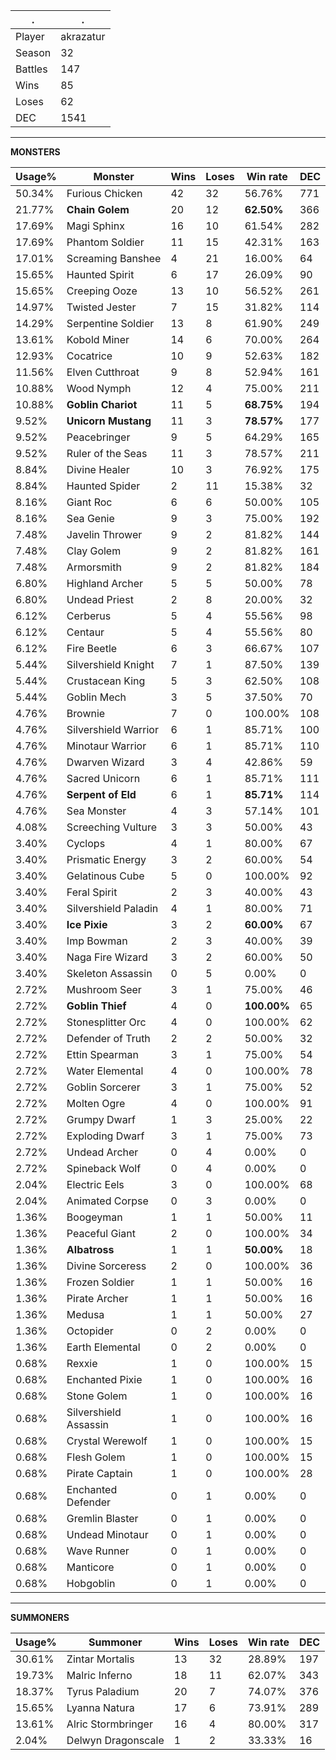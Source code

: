 .|.
|-|-
Player|akrazatur
Season|32
Battles|147
Wins|85
Loses|62
DEC|1541

---
**MONSTERS**

Usage%|Monster|Wins|Loses|Win rate|DEC|
-|-|-|-|-|-|
50.34%|Furious Chicken|42|32|56.76%|771|
21.77%|**Chain Golem**|20|12|**62.50%**|366|
17.69%|Magi Sphinx|16|10|61.54%|282|
17.69%|Phantom Soldier|11|15|42.31%|163|
17.01%|Screaming Banshee|4|21|16.00%|64|
15.65%|Haunted Spirit|6|17|26.09%|90|
15.65%|Creeping Ooze|13|10|56.52%|261|
14.97%|Twisted Jester|7|15|31.82%|114|
14.29%|Serpentine Soldier|13|8|61.90%|249|
13.61%|Kobold Miner|14|6|70.00%|264|
12.93%|Cocatrice|10|9|52.63%|182|
11.56%|Elven Cutthroat|9|8|52.94%|161|
10.88%|Wood Nymph|12|4|75.00%|211|
10.88%|**Goblin Chariot**|11|5|**68.75%**|194|
9.52%|**Unicorn Mustang**|11|3|**78.57%**|177|
9.52%|Peacebringer|9|5|64.29%|165|
9.52%|Ruler of the Seas|11|3|78.57%|211|
8.84%|Divine Healer|10|3|76.92%|175|
8.84%|Haunted Spider|2|11|15.38%|32|
8.16%|Giant Roc|6|6|50.00%|105|
8.16%|Sea Genie|9|3|75.00%|192|
7.48%|Javelin Thrower|9|2|81.82%|144|
7.48%|Clay Golem|9|2|81.82%|161|
7.48%|Armorsmith|9|2|81.82%|184|
6.80%|Highland Archer|5|5|50.00%|78|
6.80%|Undead Priest|2|8|20.00%|32|
6.12%|Cerberus|5|4|55.56%|98|
6.12%|Centaur|5|4|55.56%|80|
6.12%|Fire Beetle|6|3|66.67%|107|
5.44%|Silvershield Knight|7|1|87.50%|139|
5.44%|Crustacean King|5|3|62.50%|108|
5.44%|Goblin Mech|3|5|37.50%|70|
4.76%|Brownie|7|0|100.00%|108|
4.76%|Silvershield Warrior|6|1|85.71%|100|
4.76%|Minotaur Warrior|6|1|85.71%|110|
4.76%|Dwarven Wizard|3|4|42.86%|59|
4.76%|Sacred Unicorn|6|1|85.71%|111|
4.76%|**Serpent of Eld**|6|1|**85.71%**|114|
4.76%|Sea Monster|4|3|57.14%|101|
4.08%|Screeching Vulture|3|3|50.00%|43|
3.40%|Cyclops|4|1|80.00%|67|
3.40%|Prismatic Energy|3|2|60.00%|54|
3.40%|Gelatinous Cube|5|0|100.00%|92|
3.40%|Feral Spirit|2|3|40.00%|43|
3.40%|Silvershield Paladin|4|1|80.00%|71|
3.40%|**Ice Pixie**|3|2|**60.00%**|67|
3.40%|Imp Bowman|2|3|40.00%|39|
3.40%|Naga Fire Wizard|3|2|60.00%|50|
3.40%|Skeleton Assassin|0|5|0.00%|0|
2.72%|Mushroom Seer|3|1|75.00%|46|
2.72%|**Goblin Thief**|4|0|**100.00%**|65|
2.72%|Stonesplitter Orc|4|0|100.00%|62|
2.72%|Defender of Truth|2|2|50.00%|32|
2.72%|Ettin Spearman|3|1|75.00%|54|
2.72%|Water Elemental|4|0|100.00%|78|
2.72%|Goblin Sorcerer|3|1|75.00%|52|
2.72%|Molten Ogre|4|0|100.00%|91|
2.72%|Grumpy Dwarf|1|3|25.00%|22|
2.72%|Exploding Dwarf|3|1|75.00%|73|
2.72%|Undead Archer|0|4|0.00%|0|
2.72%|Spineback Wolf|0|4|0.00%|0|
2.04%|Electric Eels|3|0|100.00%|68|
2.04%|Animated Corpse|0|3|0.00%|0|
1.36%|Boogeyman|1|1|50.00%|11|
1.36%|Peaceful Giant|2|0|100.00%|34|
1.36%|**Albatross**|1|1|**50.00%**|18|
1.36%|Divine Sorceress|2|0|100.00%|36|
1.36%|Frozen Soldier|1|1|50.00%|16|
1.36%|Pirate Archer|1|1|50.00%|16|
1.36%|Medusa|1|1|50.00%|27|
1.36%|Octopider|0|2|0.00%|0|
1.36%|Earth Elemental|0|2|0.00%|0|
0.68%|Rexxie|1|0|100.00%|15|
0.68%|Enchanted Pixie|1|0|100.00%|16|
0.68%|Stone Golem|1|0|100.00%|16|
0.68%|Silvershield Assassin|1|0|100.00%|16|
0.68%|Crystal Werewolf|1|0|100.00%|15|
0.68%|Flesh Golem|1|0|100.00%|15|
0.68%|Pirate Captain|1|0|100.00%|28|
0.68%|Enchanted Defender|0|1|0.00%|0|
0.68%|Gremlin Blaster|0|1|0.00%|0|
0.68%|Undead Minotaur|0|1|0.00%|0|
0.68%|Wave Runner|0|1|0.00%|0|
0.68%|Manticore|0|1|0.00%|0|
0.68%|Hobgoblin|0|1|0.00%|0|

---
**SUMMONERS**

Usage%|Summoner|Wins|Loses|Win rate|DEC|
-|-|-|-|-|-|
30.61%|Zintar Mortalis|13|32|28.89%|197|
19.73%|Malric Inferno|18|11|62.07%|343|
18.37%|Tyrus Paladium|20|7|74.07%|376|
15.65%|Lyanna Natura|17|6|73.91%|289|
13.61%|Alric Stormbringer|16|4|80.00%|317|
2.04%|Delwyn Dragonscale|1|2|33.33%|16|
